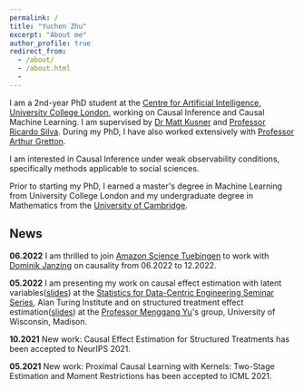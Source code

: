 ```yaml
---
permalink: /
title: "Yuchen Zhu"
excerpt: "About me"
author_profile: true
redirect_from:
  - /about/
  - /about.html
  -
---
```

I am a 2nd-year PhD student at the [Centre for Artificial Intelligence, University College London](https://www.ucl.ac.uk/ai-centre/), working on Causal Inference and Causal Machine Learning. I am supervised by [Dr Matt Kusner](http://mkusner.github.io) and [Professor Ricardo Silva](http://www.homepages.ucl.ac.uk/~ucgtrbd/). During my PhD, I have also worked extensively with [Professor Arthur Gretton](https://www.gatsby.ucl.ac.uk/~gretton/).

I am interested in Causal Inference under weak observability conditions, specifically methods applicable to social sciences.

Prior to starting my PhD, I earned a master's degree in Machine Learning from University College London and my undergraduate degree in Mathematics from the [University of Cambridge](https://www.maths.cam.ac.uk).

## News

**06.2022** I am thrilled to join [Amazon Science Tuebingen](https://www.amazon.science/locations/tubingen) to work with [Dominik Janzing](https://janzing.github.io) on causality from 06.2022 to 12.2022. 

**05.2022** I am presenting my work on causal effect estimation with latent variables([slides](https://yuchen-zhu.github.io/files/S-DCE-talk.pdf)) at the [Statistics for Data-Centric Engineering Seminar Series](https://sites.google.com/view/dce-reading-group), Alan Turing Institute and on structured treatment effect estimation([slides](https://yuchen-zhu.github.io/files/SIN-uwmadison.pdf)) at the [Professor Menggang Yu](https://biostat.wiscweb.wisc.edu/staff/yu-menggang/)'s group, University of Wisconsin, Madison.

**10.2021** New work: Causal Effect Estimation for Structured Treatments has been accepted to NeurIPS 2021. 

**05.2021** New work: Proximal Causal Learning with Kernels: Two-Stage Estimation and Moment Restrictions has been accepted to ICML 2021.
